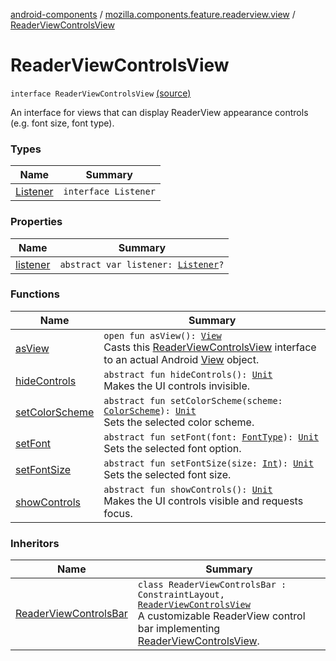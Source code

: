 [android-components](../../index.md) / [mozilla.components.feature.readerview.view](../index.md) / [ReaderViewControlsView](./index.md)

# ReaderViewControlsView

`interface ReaderViewControlsView` [(source)](https://github.com/mozilla-mobile/android-components/blob/master/components/feature/readerview/src/main/java/mozilla/components/feature/readerview/view/ReaderViewControlsView.kt#L16)

An interface for views that can display ReaderView appearance controls (e.g. font size, font type).

### Types

| Name | Summary |
|---|---|
| [Listener](-listener/index.md) | `interface Listener` |

### Properties

| Name | Summary |
|---|---|
| [listener](listener.md) | `abstract var listener: `[`Listener`](-listener/index.md)`?` |

### Functions

| Name | Summary |
|---|---|
| [asView](as-view.md) | `open fun asView(): `[`View`](https://developer.android.com/reference/android/view/View.html)<br>Casts this [ReaderViewControlsView](./index.md) interface to an actual Android [View](https://developer.android.com/reference/android/view/View.html) object. |
| [hideControls](hide-controls.md) | `abstract fun hideControls(): `[`Unit`](https://kotlinlang.org/api/latest/jvm/stdlib/kotlin/-unit/index.html)<br>Makes the UI controls invisible. |
| [setColorScheme](set-color-scheme.md) | `abstract fun setColorScheme(scheme: `[`ColorScheme`](../../mozilla.components.feature.readerview/-reader-view-feature/-config/-color-scheme/index.md)`): `[`Unit`](https://kotlinlang.org/api/latest/jvm/stdlib/kotlin/-unit/index.html)<br>Sets the selected color scheme. |
| [setFont](set-font.md) | `abstract fun setFont(font: `[`FontType`](../../mozilla.components.feature.readerview/-reader-view-feature/-config/-font-type/index.md)`): `[`Unit`](https://kotlinlang.org/api/latest/jvm/stdlib/kotlin/-unit/index.html)<br>Sets the selected font option. |
| [setFontSize](set-font-size.md) | `abstract fun setFontSize(size: `[`Int`](https://kotlinlang.org/api/latest/jvm/stdlib/kotlin/-int/index.html)`): `[`Unit`](https://kotlinlang.org/api/latest/jvm/stdlib/kotlin/-unit/index.html)<br>Sets the selected font size. |
| [showControls](show-controls.md) | `abstract fun showControls(): `[`Unit`](https://kotlinlang.org/api/latest/jvm/stdlib/kotlin/-unit/index.html)<br>Makes the UI controls visible and requests focus. |

### Inheritors

| Name | Summary |
|---|---|
| [ReaderViewControlsBar](../-reader-view-controls-bar/index.md) | `class ReaderViewControlsBar : ConstraintLayout, `[`ReaderViewControlsView`](./index.md)<br>A customizable ReaderView control bar implementing [ReaderViewControlsView](./index.md). |
